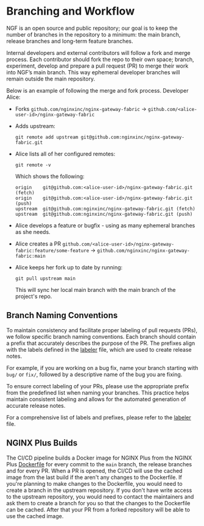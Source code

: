 # Branching and Workflow

NGF is an open source and public repository; our goal is to keep the number of branches in the repository to a minimum:
the main branch, release branches and long-term feature branches.

Internal developers and external contributors will follow a fork and merge process. Each contributor should fork the
repo to their own space; branch, experiment, develop and prepare a pull request (PR) to merge their work into NGF’s main
branch. This way ephemeral developer branches will remain outside the main repository.

Below is an example of following the merge and fork process. Developer Alice:

- Forks `github.com/nginxinc/nginx-gateway-fabric` → `github.com/<alice-user-id>/nginx-gateway-fabric`
- Adds upstream:

  ```shell
  git remote add upstream git@github.com:nginxinc/nginx-gateway-fabric.git
  ```

- Alice lists all of her configured remotes:

  ```shell
  git remote -v
  ```

  Which shows the following:

  ```text
  origin	git@github.com:<alice-user-id>/nginx-gateway-fabric.git (fetch)
  origin	git@github.com:<alice-user-id>/nginx-gateway-fabric.git (push)
  upstream	git@github.com:nginxinc/nginx-gateway-fabric.git (fetch)
  upstream	git@github.com:nginxinc/nginx-gateway-fabric.git (push)
  ```

- Alice develops a feature or bugfix - using as many ephemeral branches as she needs.
- Alice creates a
  PR `github.com/<alice-user-id>/nginx-gateway-fabric:feature/some-feature` → `github.com/nginxinc/nginx-gateway-fabric:main`
- Alice keeps her fork up to date by running:

  ```shell
  git pull upstream main
  ```

  This will sync her local main branch with the main branch of the project's repo.

## Branch Naming Conventions

To maintain consistency and facilitate proper labeling of pull requests (PRs), we follow specific branch naming
conventions. Each branch should contain a prefix that accurately describes the purpose of the PR. The prefixes align
with the labels defined in the [labeler](/.github/labeler.yml) file, which are used to create release notes.

For example, if you are working on a bug fix, name your branch starting with `bug/` or `fix/`, followed by a descriptive
name of the bug you are fixing.

To ensure correct labeling of your PRs, please use the appropriate prefix from the predefined list when naming your
branches. This practice helps maintain consistent labeling and allows for the automated generation of accurate release
notes.

For a comprehensive list of labels and prefixes, please refer to the [labeler](/.github/labeler.yml) file.

## NGINX Plus Builds

The CI/CD pipeline builds a Docker image for NGINX Plus from the NGINX Plus [Dockerfile](build/Dockerfile.nginxplus) for every commit to the `main` branch, the release branches and for every PR.
When a PR is opened, the CI/CD will use the cached image from the last build if the aren't any changes to the Dockerfile. If you're planning to make changes to the Dockerfile,
you would need to create a branch in the upstream repository. If you don't have write access to the upstream repository, you would need to contact the maintainers
and ask them to create a branch for you so that the changes to the Dockerfile can be cached. After that your PR from a forked repository will be able to use the cached image.
